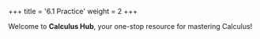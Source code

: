 +++
title = '6.1 Practice'
weight = 2
+++

Welcome to **Calculus Hub**, your one-stop resource for mastering Calculus!
